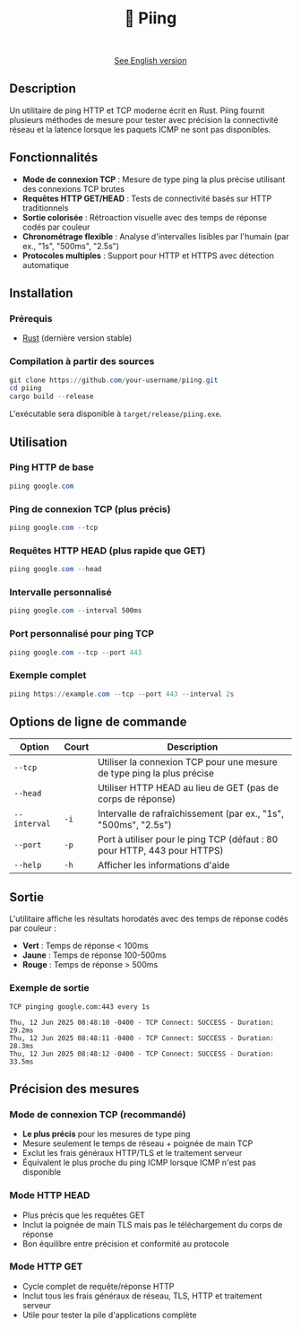 <div align="center">
    <h1>📡 Piing</h1>
    <br/>

[See English version](./README.md)

</div>

## Description

Un utilitaire de ping HTTP et TCP moderne écrit en Rust. Piing fournit plusieurs méthodes de mesure pour tester avec précision la connectivité réseau et la latence lorsque les paquets ICMP ne sont pas disponibles.

## Fonctionnalités

- **Mode de connexion TCP** : Mesure de type ping la plus précise utilisant des connexions TCP brutes
- **Requêtes HTTP GET/HEAD** : Tests de connectivité basés sur HTTP traditionnels
- **Sortie colorisée** : Rétroaction visuelle avec des temps de réponse codés par couleur
- **Chronométrage flexible** : Analyse d'intervalles lisibles par l'humain (par ex., "1s", "500ms", "2.5s")
- **Protocoles multiples** : Support pour HTTP et HTTPS avec détection automatique

## Installation

### Prérequis

- [Rust](https://rustup.rs/) (dernière version stable)

### Compilation à partir des sources

```powershell
git clone https://github.com/your-username/piing.git
cd piing
cargo build --release
```

L'exécutable sera disponible à `target/release/piing.exe`.

## Utilisation

### Ping HTTP de base
```powershell
piing google.com
```

### Ping de connexion TCP (plus précis)
```powershell
piing google.com --tcp
```

### Requêtes HTTP HEAD (plus rapide que GET)
```powershell
piing google.com --head
```

### Intervalle personnalisé
```powershell
piing google.com --interval 500ms
```

### Port personnalisé pour ping TCP
```powershell
piing google.com --tcp --port 443
```

### Exemple complet
```powershell
piing https://example.com --tcp --port 443 --interval 2s
```

## Options de ligne de commande

| Option | Court | Description |
|--------|-------|-------------|
| `--tcp` | | Utiliser la connexion TCP pour une mesure de type ping la plus précise |
| `--head` | | Utiliser HTTP HEAD au lieu de GET (pas de corps de réponse) |
| `--interval` | `-i` | Intervalle de rafraîchissement (par ex., "1s", "500ms", "2.5s") |
| `--port` | `-p` | Port à utiliser pour le ping TCP (défaut : 80 pour HTTP, 443 pour HTTPS) |
| `--help` | `-h` | Afficher les informations d'aide |

## Sortie

L'utilitaire affiche les résultats horodatés avec des temps de réponse codés par couleur :

- **Vert** : Temps de réponse < 100ms
- **Jaune** : Temps de réponse 100-500ms  
- **Rouge** : Temps de réponse > 500ms

### Exemple de sortie

```
TCP pinging google.com:443 every 1s

Thu, 12 Jun 2025 08:48:10 -0400 - TCP Connect: SUCCESS - Duration: 29.2ms
Thu, 12 Jun 2025 08:48:11 -0400 - TCP Connect: SUCCESS - Duration: 28.3ms
Thu, 12 Jun 2025 08:48:12 -0400 - TCP Connect: SUCCESS - Duration: 33.5ms
```

## Précision des mesures

### Mode de connexion TCP (recommandé)
- **Le plus précis** pour les mesures de type ping
- Mesure seulement le temps de réseau + poignée de main TCP
- Exclut les frais généraux HTTP/TLS et le traitement serveur
- Équivalent le plus proche du ping ICMP lorsque ICMP n'est pas disponible

### Mode HTTP HEAD
- Plus précis que les requêtes GET
- Inclut la poignée de main TLS mais pas le téléchargement du corps de réponse
- Bon équilibre entre précision et conformité au protocole

### Mode HTTP GET
- Cycle complet de requête/réponse HTTP
- Inclut tous les frais généraux de réseau, TLS, HTTP et traitement serveur
- Utile pour tester la pile d'applications complète
